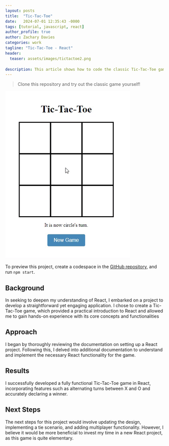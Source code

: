 ```yaml
---
layout: posts
title:  "Tic-Tac-Toe"
date:   2024-07-01 12:35:43 -0000
tags: [tutorial, javascript, react]
author_profile: true
author: Zachary Davies
categories: work
tagline: "Tic-Tac-Toe - React"
header:
  teaser: assets/images/tictactoe2.png

description: This article shows how to code the classic Tic-Tac-Toe game in React.
---
```


> Clone this repository and try out the classic game yourself!

<img src="/assets/images/tictactoedemo.gif" />

To preview this project, create a codespace in the [GitHub repository](https://github.com/zdavies98/tic-tac-toe), and run `npm start`. 

## Background
In seeking to deepen my understanding of React, I embarked on a project to develop a straightforward yet engaging application. I chose to create a Tic-Tac-Toe game, which provided a practical introduction to React and allowed me to gain hands-on experience with its core concepts and functionalities

## Approach
I began by thoroughly reviewing the documentation on setting up a React project. Following this, I delved into additional documentation to understand and implement the necessary React functionality for the game.

## Results
I successfully developed a fully functional Tic-Tac-Toe game in React, incorporating features such as alternating turns between X and O and accurately declaring a winner.

## Next Steps
The next steps for this project would involve updating the design, implementing a tie scenario, and adding multiplayer functionality. However, I believe it would be more beneficial to invest my time in a new React project, as this game is quite elementary.